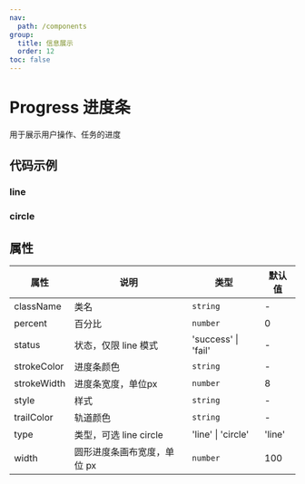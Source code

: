 ```yaml
---
nav:
  path: /components
group:
  title: 信息展示
  order: 12
toc: false
---
```


# Progress 进度条
用于展示用户操作、任务的进度

## 代码示例
### line
<code src='pages/ProgressLine/index'></code>

### circle
<code src='pages/ProgressCircle/index'></code>


## 属性

| 属性 | 说明 | 类型 | 默认值 |
| -----|-----|-----|-----|
| className | 类名| `string` | - |
| percent | 百分比  | `number` | 0 | 
| status | 状态，仅限 line 模式 | 'success' \| 'fail' | - | 
| strokeColor | 进度条颜色 | `string` | - |
| strokeWidth | 进度条宽度，单位px | `number` | 8 |
| style | 样式| `string` | - |
| trailColor | 轨道颜色 | `string` | - |
| type | 类型，可选 line circle  | 'line' \| 'circle' | 'line' | 
| width | 圆形进度条画布宽度，单位 px | `number` | 100 |

